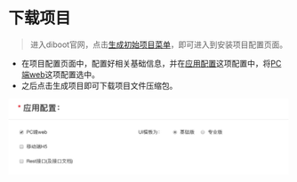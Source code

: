 # 下载项目

> 进入diboot官网，点击[生成初始项目菜单]()，即可进入到安装项目配置页面。

* 在项目配置页面中，配置好相关基础信息，并在[应用配置]()这项配置中，将[PC端web]()这项配置选中。
* 之后点击生成项目即可下载项目文件压缩包。

![移动端配置图片](../images/下载web项目配置.jpg)